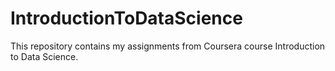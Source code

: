 IntroductionToDataScience
=========================

This repository contains my assignments from Coursera course Introduction to Data Science.

